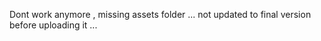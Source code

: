 Dont work anymore , missing assets folder ... not updated to final version before uploading it ... 
